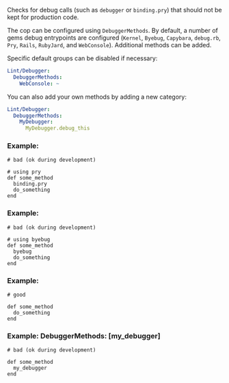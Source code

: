 Checks for debug calls (such as `debugger` or `binding.pry`) that should
not be kept for production code.

The cop can be configured using `DebuggerMethods`. By default, a number of gems
debug entrypoints are configured (`Kernel`, `Byebug`, `Capybara`, `debug.rb`,
`Pry`, `Rails`, `RubyJard`, and `WebConsole`). Additional methods can be added.

Specific default groups can be disabled if necessary:

```yaml
Lint/Debugger:
  DebuggerMethods:
    WebConsole: ~
```

You can also add your own methods by adding a new category:

```yaml
Lint/Debugger:
  DebuggerMethods:
    MyDebugger:
      MyDebugger.debug_this
```

### Example:

    # bad (ok during development)

    # using pry
    def some_method
      binding.pry
      do_something
    end

### Example:

    # bad (ok during development)

    # using byebug
    def some_method
      byebug
      do_something
    end

### Example:

    # good

    def some_method
      do_something
    end

### Example: DebuggerMethods: [my_debugger]

    # bad (ok during development)

    def some_method
      my_debugger
    end